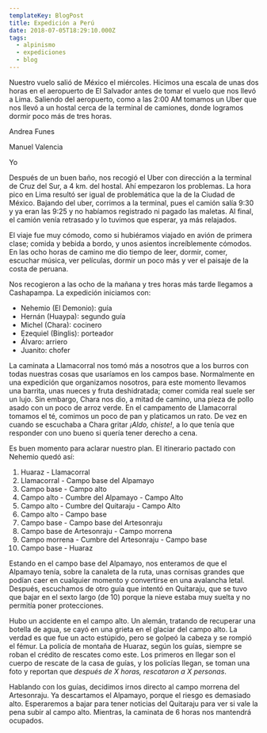 ```yaml
---
templateKey: BlogPost
title: Expedición a Perú
date: 2018-07-05T18:29:10.000Z
tags:
  - alpinismo
  - expediciones
  - blog
---
```

Nuestro vuelo salió de México el miércoles. Hicimos una escala de unas dos horas en el aeropuerto de
El Salvador antes de tomar el vuelo que nos llevó a Lima. Saliendo del aeropuerto, como a las 
2:00 AM tomamos un Uber que nos llevó a un hostal cerca de la terminal de camiones, donde 
logramos dormir poco más de tres horas.

Andrea Funes

Manuel Valencia

Yo
<!--- TODO: Photo --->

Después de un buen baño, nos recogió el Uber con dirección a la terminal de Cruz del Sur, a 4 km.
del hostal. Ahí empezaron los problemas. La hora pico en Lima resultó ser igual de problemática 
que la de la Ciudad de México. Bajando del uber, corrimos a la terminal, pues el camión salía 9:30
y ya eran las 9:25 y no habíamos registrado ni pagado las maletas. Al final, el camión venía 
retrasado y lo tuvimos que esperar, ya más relajados.

El viaje fue muy cómodo, como si hubiéramos viajado en avión de primera clase; comida y bebida a 
bordo, y unos asientos increíblemente cómodos. En las ocho horas de camino me dio tiempo de leer,
dormir, comer, escuchar música, ver películas, dormir un poco más y ver el paisaje de la costa de
peruana.

Nos recogieron a las ocho de la mañana y tres horas más tarde llegamos a Cashapampa. La 
expedición iniciamos con:

- Nehemio (El Demonio): guía
- Hernán (Huaypa): segundo guía
- Michel (Chara): cocinero
- Ezequiel (Binglis): porteador
- Álvaro: arriero
- Juanito: chofer

La caminata a Llamacorral nos tomó más a nosotros que a los burros con todas nuestras cosas que 
usaríamos en los campos base. Normalmente en una expedición que organizamos nosotros, para este 
momento llevamos una barrita, unas nueces y fruta deshidratada; comer comida real suele ser un 
lujo. Sin embargo, Chara nos dio, a mitad de camino, una pieza de pollo asado con un poco de arroz 
verde. En el campamento de Llamacorral tomamos el té, comimos un poco de pan y platicamos un rato.
De vez en cuando se escuchaba a Chara gritar _¡Aldo, chiste!_, a lo que tenía que responder con 
uno bueno si quería tener derecho a cena.

Es buen momento para aclarar nuestro plan. El itinerario pactado con Nehemio quedó así:

1. Huaraz - Llamacorral
1. Llamacorral - Campo base del Alpamayo
1. Campo base - Campo alto
1. Campo alto - Cumbre del Alpamayo - Campo Alto
1. Campo alto - Cumbre del Quitaraju - Campo Alto
1. Campo alto - Campo base
1. Campo base - Campo base del Artesonraju
1. Campo base de Artesonraju - Campo morrena
1. Campo morrena - Cumbre del Artesonraju - Campo base
1. Campo base - Huaraz

Estando en el campo base del Alpamayo, nos enteramos de que el Alpamayo tenía, sobre la canaleta 
de la ruta, unas cornisas grandes que podían caer en cualquier momento y convertirse en una 
avalancha letal. Después, escuchamos de otro guía que intentó en Quitaraju, que se tuvo que bajar
en el sexto largo (de 10) porque la nieve estaba muy suelta y no permitía poner protecciones. 

Hubo un accidente en el campo alto. Un alemán, tratando de recuperar una botella de agua, se cayó
en una grieta en el glaciar del campo alto. La verdad es que fue un acto estúpido, pero se golpeó
la cabeza y se rompió el fémur. La policía de montaña de Huaraz, según los guías, siempre se 
roban el crédito de rescates como este. Los primeros en llegar son el cuerpo de rescate de la 
casa de guías, y los policías llegan, se toman una foto y reportan que _después de X horas, 
rescataron a X personas_.

Hablando con los guías, decidimos irnos directo al campo morrena del Artesonraju. Ya descartamos 
el Alpamayo, porque el riesgo es demasiado alto. Esperaremos a bajar para tener noticias del 
Quitaraju para ver si vale la pena subir al campo alto. Mientras, la caminata de 6 horas nos 
mantendrá ocupados.



